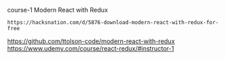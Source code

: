 course-1 Modern React with Redux
```
https://hacksnation.com/d/5876-download-modern-react-with-redux-for-free
```
https://github.com/ttolson-code/modern-react-with-redux
https://www.udemy.com/course/react-redux/#instructor-1